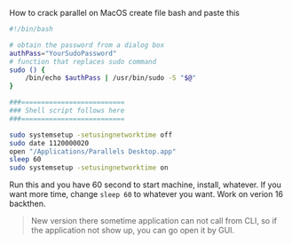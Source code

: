 How to crack parallel on MacOS
create file bash and paste this
```bash
#!/bin/bash

# obtain the password from a dialog box
authPass="YourSudoPassword"
# function that replaces sudo command
sudo () {
    /bin/echo $authPass | /usr/bin/sudo -S "$@"
}

###==========================
### Shell script follows here
###==========================

sudo systemsetup -setusingnetworktime off
sudo date 1120000020
open "/Applications/Parallels Desktop.app"
sleep 60
sudo systemsetup -setusingnetworktime on
```
Run this and you have 60 second to start machine, install, whatever.
If you want more time, change `sleep 60` to whatever you want.
Work on verion 16 backthen.
> New version there sometime application can not call from CLI, so if the application not show up, you can go open it by GUI.
